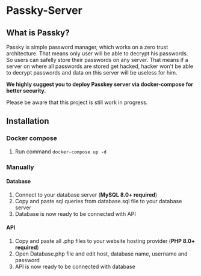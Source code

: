 # Passky-Server
## What is Passky?
Passky is simple password manager, which works on a zero trust architecture. That means only user will be able to decrypt his passwords. So users can safelly store their passwords on any server. That means if a server on where all passwords are stored get hacked, hacker won't be able to decrypt passwords and data on this server will be useless for him.

**We highly suggest you to deploy Passkey server via docker-compose for better security.**

Please be aware that this project is still work in progress.

## Installation
### Docker compose
1. Run command `docker-compose up -d`
### Manually
#### Database
1. Connect to your database server (**MySQL 8.0+ required**)
2. Copy and paste sql queries from database.sql file to your database server
3. Database is now ready to be connected with API

#### API
1. Copy and paste all .php files to your website hosting provider (**PHP 8.0+ required**)
2. Open Database.php file and edit host, database name, username and password
3. API is now ready to be connected with database

